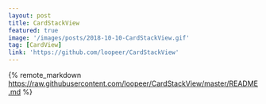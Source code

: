```yaml
---
layout: post
title: CardStackView
featured: true
image: '/images/posts/2018-10-10-CardStackView.gif'
tag: [CardView]
link: 'https://github.com/loopeer/CardStackView'
---
```


{% remote_markdown https://raw.githubusercontent.com/loopeer/CardStackView/master/README.md %}
